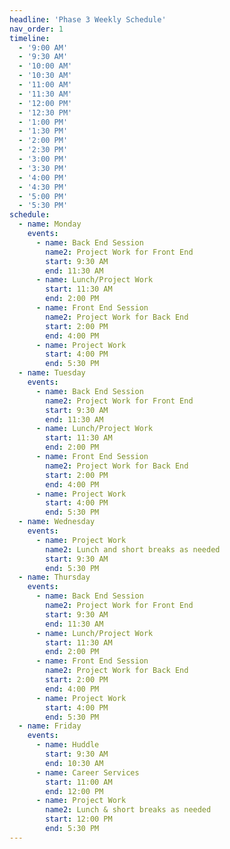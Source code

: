 ```yaml
---
headline: 'Phase 3 Weekly Schedule'
nav_order: 1
timeline:
  - '9:00 AM'
  - '9:30 AM'
  - '10:00 AM'
  - '10:30 AM'
  - '11:00 AM'
  - '11:30 AM'
  - '12:00 PM'
  - '12:30 PM'
  - '1:00 PM'
  - '1:30 PM'
  - '2:00 PM'
  - '2:30 PM'
  - '3:00 PM'
  - '3:30 PM'
  - '4:00 PM'
  - '4:30 PM'
  - '5:00 PM'
  - '5:30 PM'
schedule:
  - name: Monday
    events:
      - name: Back End Session
        name2: Project Work for Front End
        start: 9:30 AM
        end: 11:30 AM
      - name: Lunch/Project Work
        start: 11:30 AM
        end: 2:00 PM
      - name: Front End Session
        name2: Project Work for Back End
        start: 2:00 PM
        end: 4:00 PM
      - name: Project Work
        start: 4:00 PM
        end: 5:30 PM
  - name: Tuesday
    events:
      - name: Back End Session
        name2: Project Work for Front End
        start: 9:30 AM
        end: 11:30 AM
      - name: Lunch/Project Work
        start: 11:30 AM
        end: 2:00 PM
      - name: Front End Session
        name2: Project Work for Back End
        start: 2:00 PM
        end: 4:00 PM
      - name: Project Work
        start: 4:00 PM
        end: 5:30 PM
  - name: Wednesday
    events:
      - name: Project Work
        name2: Lunch and short breaks as needed
        start: 9:30 AM
        end: 5:30 PM
  - name: Thursday
    events:
      - name: Back End Session
        name2: Project Work for Front End
        start: 9:30 AM
        end: 11:30 AM
      - name: Lunch/Project Work
        start: 11:30 AM
        end: 2:00 PM
      - name: Front End Session
        name2: Project Work for Back End
        start: 2:00 PM
        end: 4:00 PM
      - name: Project Work
        start: 4:00 PM
        end: 5:30 PM
  - name: Friday
    events:
      - name: Huddle
        start: 9:30 AM
        end: 10:30 AM
      - name: Career Services
        start: 11:00 AM
        end: 12:00 PM
      - name: Project Work
        name2: Lunch & short breaks as needed
        start: 12:00 PM
        end: 5:30 PM
---
```

